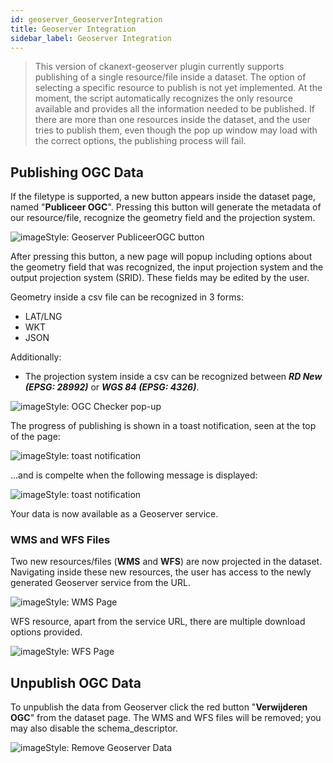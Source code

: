 ```yaml
---
id: geoserver_GeoserverIntegration
title: Geoserver Integration
sidebar_label: Geoserver Integration
---
```

>This version of ckanext-geoserver plugin currently supports publishing of a single resource/file inside a dataset. The option of selecting a specific resource to publish is not yet implemented. At the moment, the script automatically recognizes the only resource available and provides all the information needed to be published. If there are more than one resources inside the dataset, and the user tries to publish them, even though the pop up window may load with the correct options, the publishing process will fail.


## Publishing OGC Data
If the filetype is supported, a new button appears inside the dataset page, named "**Publiceer OGC**". Pressing this button will generate the metadata of our resource/file, recognize the geometry field and the projection system. 

<img class="imageStyle shadowing" src="/docs/assets/Dataplatform/GeoServer/dataplatform_GEOSERVER_publiceerButton.png" alt="imageStyle: Geoserver PubliceerOGC button">

After pressing this button, a new page will popup including options about the geometry field that was recognized, the input projection system and the output projection system (SRID). These fields may be edited by the user. 

Geometry inside a csv file can be recognized in 3 forms: 
* LAT/LNG
* WKT
* JSON

Additionally:
* The projection system inside a csv can be recognized between ***RD New (EPSG: 28992)*** or ***WGS 84 (EPSG: 4326)***.

<img class="imageStyle shadowing" src="/docs/assets/Dataplatform/GeoServer/dataplatform_GEOSERVER_OGCchecker.png" alt="imageStyle: OGC Checker pop-up">

The progress of publishing is shown in a toast notification, seen at the top of the page:

<img class="imageStyle" src="/docs/assets/Dataplatform/GeoServer/dataplatform_GEOSERVER_toast.png" alt="imageStyle: toast notification">

...and is compelte when the following message is displayed:

<img class="imageStyle" src="/docs/assets/Dataplatform/GeoServer/dataplatform_GEOSERVER_toastComplete.png" alt="imageStyle: toast notification">

Your data is now available as a Geoserver service.

### WMS and WFS Files
Two new resources/files (**WMS** and **WFS**) are now projected in the dataset. Navigating inside these new resources, the user has access to the newly generated Geoserver service from the URL.

<img class="imageStyle" src="/docs/assets/Dataplatform/GeoServer/dataplatform_GEOSERVER_WMS.png" alt="imageStyle: WMS Page">

WFS resource, apart from the service URL, there are multiple download options provided.

<img class="imageStyle" src="/docs/assets/Dataplatform/GeoServer/dataplatform_GEOSERVER_WFS.png" alt="imageStyle: WFS Page">

## Unpublish OGC Data
To unpublish the data from Geoserver click the red button "**Verwijderen OGC**" from the dataset page. The WMS and WFS files will be removed; you may also disable the schema_descriptor.

<img class="imageStyle" src="/docs/assets/Dataplatform/GeoServer/dataplatform_GEOSERVER_Unpublish.png" alt="imageStyle: Remove Geoserver Data">

